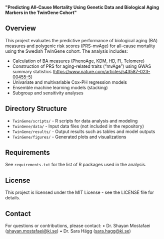 **"Predicting All-Cause Mortality Using Genetic Data and Biological Aging Markers in the TwinGene Cohort"** 

## Overview 

This project evaluates the predictive performance of biological aging (BA) measures and polygenic risk scores (PRS-mvAge) for all-cause mortality using the Swedish TwinGene cohort. The analysis includes:

- Calculation of BA measures (PhenoAge, KDM, HD, FI, Telomere)
- Construction of PRS for aging-related traits (“mvAge”) using GWAS summary statistics (https://www.nature.com/articles/s43587-023-00455-5)  
- Univariate and multivariable Cox-PH regression models
- Ensemble machine learning models (stacking)
- Subgroup and sensitivity analyses

## Directory Structure

- `TwinGene/scripts/` - R scripts for data analysis and modeling
- `TwinGene/data/` - Input data files (not included in the repository)
- `TwinGene/results/` - Output results such as tables and model outputs
- `TwinGene/figures/` - Generated plots and visualizations

## Requirements

See `requirements.txt` for the list of R packages used in the analysis.

## License

This project is licensed under the MIT License - see the LICENSE file for details.

## Contact
For questions or contributions, please contact:
•	Dr. Shayan Mostafaei (shayan.mostafaei@ki.se) 
•	Dr. Sara Hägg (sara.hagg@ki.se)

